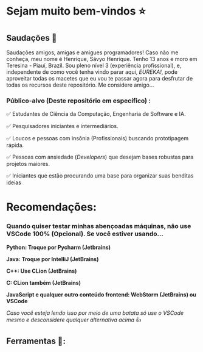 # Sejam muito bem-vindos ⭐
## Saudações 👋
Saudações amigos, amigas e amigues programadores! Caso não me conheça, meu nome é Henrique, Sávyo Henrique. Tenho
13 anos e moro em Teresina - Piauí, Brazil. Sou pleno nível 3 (experiência profissional), e, independente de como você tenha vindo parar aqui, *EUREKA!*, pode aproveitar todas os macetes que eu vou te passar agora para desfrutar
de todas os recursos deste repositório. Me considere amigo...

### Público-alvo (Deste repositório em específico)  :

✅ Estudantes de Ciência da Computação, Engenharia de Software e IA.

✅ Pesquisadores iniciantes e intermediários.

✅ Loucos e pessoas com insônia (Profissionais) buscando prototipagem rápida.

✅ Pessoas com ansiedade (*Developers*) que desejam bases robustas para projetos maiores.

✅ Iniciantes que estão procurando uma base para organizar suas benditas ideias

# Recomendações:

### Quando quiser testar minhas abençoadas máquinas, não use VSCode 100% (Opcional). Se você estiver usando...

**Python: Troque por Pycharm (Jetbrains)**

**Java: Troque por IntelliJ (JetBrains)**

**C++: Use CLion (JetBrains)**

**C: CLion também (JetBrains)**

**JavaScript e qualquer outro conteúdo frontend: WebStorm (JetBrains) ou VSCode**

*Caso você esteja lendo isso por meio de uma batata só use o VSCode mesmo e desconsidere qualquer alternativa
acima* 👍

## Ferramentas 👾:

